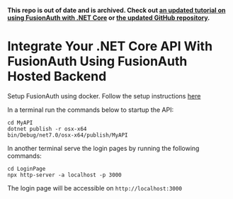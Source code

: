 **This repo is out of date and is archived. Check out [an updated tutorial on using FusionAuth with .NET Core](https://fusionauth.io/docs/quickstarts/quickstart-dotnet-api) or [the updated GitHub repository](https://github.com/FusionAuth/fusionauth-quickstart-dotnet-api).**

# Integrate Your .NET Core API With FusionAuth Using FusionAuth Hosted Backend

Setup FusionAuth using docker. Follow the setup instructions [here](https://fusionauth.io/docs/v1/tech/tutorials/integrate-dotnet-api)

In a terminal run the commands below to startup the API:

```
cd MyAPI
dotnet publish -r osx-x64
bin/Debug/net7.0/osx-x64/publish/MyAPI
```

In another terminal serve the login pages by running the following commands:

```
cd LoginPage
npx http-server -a localhost -p 3000
```

The login page will be accessible on `http://localhost:3000`
